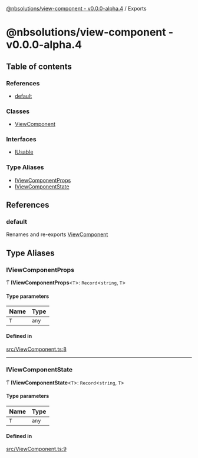 [@nbsolutions/view-component - v0.0.0-alpha.4](README.md) / Exports

# @nbsolutions/view-component - v0.0.0-alpha.4

## Table of contents

### References

- [default](modules.md#default)

### Classes

- [ViewComponent](classes/ViewComponent.md)

### Interfaces

- [IUsable](interfaces/IUsable.md)

### Type Aliases

- [IViewComponentProps](modules.md#iviewcomponentprops)
- [IViewComponentState](modules.md#iviewcomponentstate)

## References

### default

Renames and re-exports [ViewComponent](classes/ViewComponent.md)

## Type Aliases

### IViewComponentProps

Ƭ **IViewComponentProps**<`T`\>: `Record`<`string`, `T`\>

#### Type parameters

| Name | Type |
| :------ | :------ |
| `T` | `any` |

#### Defined in

[src/ViewComponent.ts:8](https://github.com/nbsolutions-ca/view-component/blob/b2e2c3c/src/ViewComponent.ts#L8)

___

### IViewComponentState

Ƭ **IViewComponentState**<`T`\>: `Record`<`string`, `T`\>

#### Type parameters

| Name | Type |
| :------ | :------ |
| `T` | `any` |

#### Defined in

[src/ViewComponent.ts:9](https://github.com/nbsolutions-ca/view-component/blob/b2e2c3c/src/ViewComponent.ts#L9)
